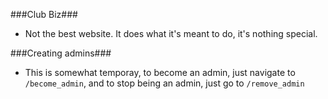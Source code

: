 ###Club Biz###
 - Not the best website. It does what it's meant to do, it's nothing special.

###Creating admins###
 - This is somewhat temporay, to become an admin, just navigate to `/become_admin`, and to stop being an admin, just go to `/remove_admin`
